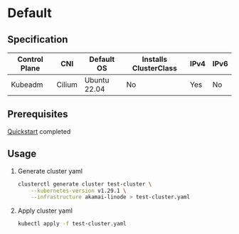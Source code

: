 # Default
## Specification
| Control Plane | CNI    | Default OS   | Installs ClusterClass | IPv4 | IPv6 |
|---------------|--------|--------------|-----------------------|------|------|
| Kubeadm       | Cilium | Ubuntu 22.04 | No                    | Yes  | No   |
## Prerequisites
[Quickstart](../getting-started.md) completed
## Usage
1. Generate cluster yaml
    ```bash
    clusterctl generate cluster test-cluster \
        --kubernetes-version v1.29.1 \
        --infrastructure akamai-linode > test-cluster.yaml
    ```
2. Apply cluster yaml
    ```bash
    kubectl apply -f test-cluster.yaml
    ```
